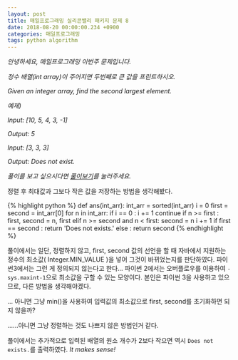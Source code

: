 ```yaml
---
layout: post
title: 매일프로그래밍 실리콘밸리 패키지 문제 8
date: 2018-08-20 00:00:00.234 +0900
categories: 매일프로그래밍
tags: python algorithm
---
```


_안녕하세요, 매일프로그래밍 이번주 문제입니다._

_정수 배열(int array)이 주어지면 두번째로 큰 값을 프린트하시오._

_Given an integer array, find the second largest element._

<!--more-->

_예제)_

_Input: [10, 5, 4, 3, -1]_

_Output: 5_

_Input: [3, 3, 3]_

_Output: Does not exist._

_풀이를 보고 싶으시다면 [풀이보기](http://url6080.mailprogramming.com/wf/click?upn=5YNwhcR4-2FFhQA54IFFE-2FIijGnZEwyyYieIxIap6l3O9sdn2G3Le95Ma9-2FPmAfFWHPtborW-2B202XJ4ImfpHD0i9XC6uqfqngq62bAuEcrzuG-2FDJeXu4x0nmT45-2B4ReRFyFrJ7h7VQYIyvftkHKCfZPbltiKOy3crXJclsznRumE5NASS-2BIMvQJRggezDfYfa6_Zgoc2ijnN3jtNTS7ITLZKrJdLqoKRo6qqLK1adFq7tddpJG04AwedeDK5qWFGZyz5IoxmfeXLCDEFlnVT-2B8BqO9zzl3YGqOSZuED-2BbiT9D4Xgo7BHcVMXJapSULzlA0T2DI-2BAW-2FNMO1I-2BhEjSHQwWlzh0ba-2FLDTVDD0e-2Bw6XNuSeV5fO8zcN0SET33UKAjskFv-2BAkjOzV1u2xEV0-2FqfSt5X8HlCk1n6MoyTpUjrHKgGHKXrqyGtVD-2FOL2dZU8Fcv)를 눌러주세요._

정렬 후 최대값과 그보다 작은 값을 저장하는 방법을 생각해봤다.

{% highlight python %}
def ans(int_arr):
int_arr = sorted(int_arr)
i = 0
first = second = int_arr[0]
for n in int_arr:
if i == 0 :
i += 1
continue
if n >= first :
first, second = n, first
elif n >= second and n < first:
second = n
i += 1
if first == second :
return 'Does not exists.'
else :
return second
{% endhighlight %}

풀이에서는 일단, 정렬하지 않고, first, second 값의 선언을 할 때 자바에서 지원하는 정수의 최소값( Integer.MIN_VALUE )을 넣어 그것이 바뀌었는지를 판단하였다. 파이썬3에서는 그런 게 정의되지 않는다고 한다... 파이썬 2에서는 오버플로우를 이용하여 `-sys.maxint-1`으로 최소값을 구할 수 있는 모양이다. 본인은 파이썬 3을 사용하고 있으므로, 다른 방법을 생각해야겠다.

... 아니면 그냥 min()을 사용하여 입력값의 최소값으로 first, second를 초기화하면 되지 않을까?

......아니면 그냥 정렬하는 것도 나쁘지 않은 방법인거 같다.

풀이에서는 추가적으로 입력된 배열의 원소 개수가 2보다 작으면 역시 `Does not exists.`를 출력하였다. _It makes sense!_
